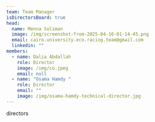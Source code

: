 ```yaml
---
team: Team Manager
isDirectorsBoard: true
head:
  name: Menna Soliman
  image: /img/screenshot-from-2025-04-16-01-14-45.png
  email: cairo.university.eco.racing.team@gmail.com
  linkedin: ""
members:
  - name: Dalia Abdallah
    role: Director
    image: /img/co.jpeg
    email: null
  - name: "Osama Hamdy "
    role: Director
    email: ""
    image: /img/osama-hamdy-technical-director.jpg
---
```

directors